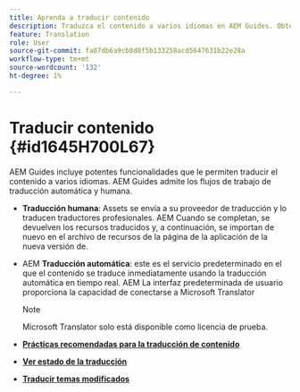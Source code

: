 ```yaml
---
title: Aprenda a traducir contenido
description: Traduzca el contenido a varios idiomas en AEM Guides. Obtenga información acerca de los flujos de trabajo de traducción humana y automática.
feature: Translation
role: User
source-git-commit: fa07db6a9cb8d8f5b133258acd5647631b22e28a
workflow-type: tm+mt
source-wordcount: '132'
ht-degree: 1%

---
```


# Traducir contenido {#id1645H700L67}

AEM Guides incluye potentes funcionalidades que le permiten traducir el contenido a varios idiomas. AEM Guides admite los flujos de trabajo de traducción automática y humana.

- **Traducción humana**: Assets se envía a su proveedor de traducción y lo traducen traductores profesionales. AEM Cuando se completan, se devuelven los recursos traducidos y, a continuación, se importan de nuevo en el archivo de recursos de la página de la aplicación de la nueva versión de.

- AEM **Traducción automática**: este es el servicio predeterminado en el que el contenido se traduce inmediatamente usando la traducción automática en tiempo real. AEM La interfaz predeterminada de usuario proporciona la capacidad de conectarse a Microsoft Translator

  >[!NOTE]
  >
  > Microsoft Translator solo está disponible como licencia de prueba.


- **[Prácticas recomendadas para la traducción de contenido](translation-first-time.md)**

- **[Ver estado de la traducción](translation-view-trans-state-6234.md)**

- **[Traducir temas modificados](translation-modified-topics-6234.md)**

